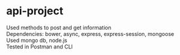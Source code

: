 # api-project
Used methods to post and get information </br>
Dependencies: bower, async, express, express-session, mongoose </br>
Used mongo db, node.js </br>
Tested in Postman and CLI 

